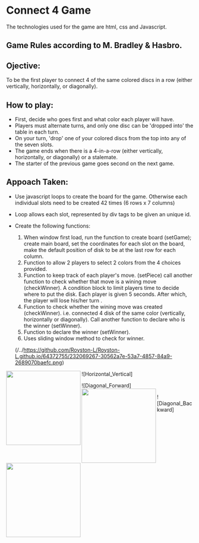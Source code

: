 # Connect 4 Game
The technologies used for the game are html, css and Javascript.

## Game Rules according to M. Bradley & Hasbro.
## Ojective:
To be the first player to connect 4 of the same colored discs in a row (either vertically, horizontally, or diagonally).

## How to play:

  - First, decide who goes first and what color each player will have. 
  - Players must alternate turns, and only one disc can be 'dropped into' the table in each turn. 
  - On your turn, 'drop' one of your colored discs from the top into any of the seven slots. 
  - The game ends when there is a 4-in-a-row (either vertically, horizontally, or diagonally) or a stalemate.
  - The starter of the previous game goes second on the next game.

## Appoach Taken:
  - Use javascript loops to create the board for the game. Otherwise each individual slots need to be created 42 times (6 rows x 7 columns)
  - Loop allows each slot, represented by div tags to be given an unique id.
  - Create the following functions:
     1.  When window first load, run the function to create board (setGame); create main board, set the coordinates for each slot on the board, make the default position of disk to be at the last row for each column. 
     2.  Function to allow 2 players to select 2 colors from the 4 choices provided.
     3.  Function to keep track of each player's move. (setPiece) call another function to check whether that move is a wining move (checkWinner). A condition block to limit players time to decide where to put the disk. Each player is given 5 seconds. After which, the player will lose his/her turn .
     4.  Function to check whether the wining move was created (checkWinner). i.e. connected 4 disk of the same color (vertically, horizontally or diagonally). Call another function to declare who is the winner (setWinner). 
     5.  Function to declare the winner (setWinner).
     6.  Uses sliding window method to check for winner.
        
    (/../https://github.com/Royston-L/Royston-L.github.io/64372755/232069267-30562a7e-53a7-4857-84a9-2689070baefc.png)
    
    
![Horizontal_Vertical]<img align="left" width="200" height="200" src=https://user-images.githubusercontent.com/64372755/230723779-db5f6f40-5662-4d99-8a8a-22fdf22cef5a.png>

![Diagonal_Forward]<img align="left" width="200" height="200" src=https://user-images.githubusercontent.com/64372755/230723785-125b8fb7-9cf1-4959-a9a3-eb42e0d49107.png>
    
![Diagonal_Backward]<img align="left" width="200" height="200" src=https://user-images.githubusercontent.com/64372755/230723798-b2f92aa4-5e14-4021-ac74-bdba0bd89bc1.png>

     
